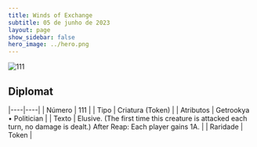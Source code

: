 ```yaml
---
title: Winds of Exchange
subtitle: 05 de junho de 2023
layout: page
show_sidebar: false
hero_image: ../hero.png
---
```


![111](https://mastervault-storage-prod.s3.amazonaws.com/media/card_front/en/600_111_e173975ace3d_en.png)


## Diplomat

|----|----|
| Número | 111 |
| Tipo | Criatura (Token) |
| Atributos | Getrookya • Politician |
| Texto | Elusive. (The first time this creature is attacked each turn, no damage is dealt.) After Reap: Each player gains 1A.  |
| Raridade | Token |

